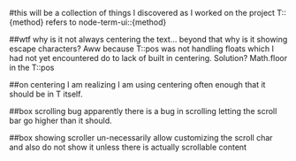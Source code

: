 #this will be a collection of things I discovered as I worked on the project
T::{method} refers to node-term-ui::{method} 

##wtf why is it not always centering the text... beyond that why is it showing escape characters?
Aww because T::pos was not handling floats which I had not yet encountered do to lack of built in centering. 
Solution? Math.floor in the T::pos

##on centering
I am realizing I am using centering often enough that it should be in T itself. 

##box scrolling bug
apparently there is a bug in scrolling letting the scroll bar go higher than it should. 

##box showing scroller un-necessarily
allow customizing the scroll char and also do not show it unless there is actually scrollable content